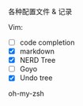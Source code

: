 各种配置文件 & 记录

Vim:
- [ ] code completion 
- [x] markdown
- [x]	NERD Tree
- [ ] Goyo
- [x] Undo tree

oh-my-zsh
